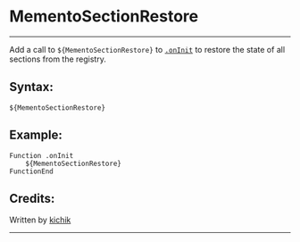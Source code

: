 # MementoSectionRestore

---

Add a call to `${MementoSectionRestore}` to [`.onInit`][1] to restore the state of all sections from the registry.

## Syntax:

    ${MementoSectionRestore}

## Example:

	Function .onInit
		${MementoSectionRestore}
	FunctionEnd

## Credits:

Written by [kichik][2]

---

[1]: ../../Callbacks/onInit.md
[2]: http://nsis.sourceforge.net/User:Kichik